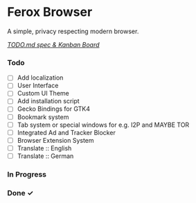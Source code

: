 # Ferox Browser

A simple, privacy respecting modern browser.

<em>[TODO.md spec & Kanban Board](https://bit.ly/3fCwKfM)</em>

### Todo

- [ ] Add localization
- [ ] User Interface  
- [ ] Custom UI Theme  
- [ ] Add installation script  
- [ ] Gecko Bindings for GTK4  
- [ ] Bookmark system  
- [ ] Tab system or special windows for e.g. I2P and MAYBE TOR  
- [ ] Integrated Ad and Tracker Blocker  
- [ ] Browser Extension System  
- [ ] Translate :: English
- [ ] Translate :: German

### In Progress


### Done ✓


